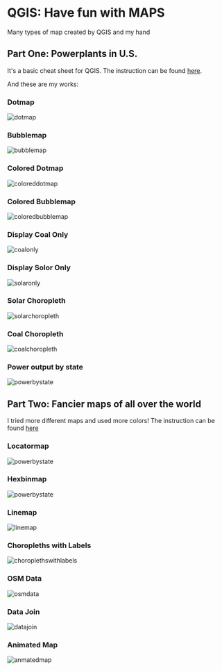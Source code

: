 # QGIS: Have fun with MAPS
 Many types of map created by QGIS and my hand

## Part One: Powerplants in U.S.

 It's a basic cheat sheet for QGIS. The instruction can be found [here](https://gist.github.com/jsoma/0865246bd9223a6b86fe6876efb4c640).


And these are my works:

### Dotmap
![dotmap](https://github.com/AngelineJCQ/map-QGIS/blob/main/map/map1_dotmap.png)

### Bubblemap
![bubblemap](https://github.com/AngelineJCQ/map-QGIS/blob/main/map/map2_bubblemap.png)

### Colored Dotmap
![coloreddotmap](https://github.com/AngelineJCQ/map-QGIS/blob/main/map/map3_coloreddotmap.png)

### Colored Bubblemap
![coloredbubblemap](https://github.com/AngelineJCQ/map-QGIS/blob/main/map/map4_coloredbubblemap.png)

### Display Coal Only
![coalonly](https://github.com/AngelineJCQ/map-QGIS/blob/main/map/map5_coalonly.png)

### Display Solor Only
![solaronly](https://github.com/AngelineJCQ/map-QGIS/blob/main/map/map6_solaronly.png)

### Solar Choropleth
![solarchoropleth](https://github.com/AngelineJCQ/map-QGIS/blob/main/map/map7_solarchoropleth.png)

### Coal Choropleth
![coalchoropleth](https://github.com/AngelineJCQ/map-QGIS/blob/main/map/map8_coalchoropleth.png)

### Power output by state
![powerbystate](https://github.com/AngelineJCQ/map-QGIS/blob/main/map/map9_powerbystate.png)

## Part Two: Fancier maps of all over the world

I tried more different maps and used more colors! The instruction can be found [here](https://gist.github.com/jsoma/807c07ad59064b7fef96c8d561834e2d)

### Locatormap
![powerbystate](https://github.com/AngelineJCQ/map-QGIS/blob/main/map/1-locatormap.png)

### Hexbinmap
![powerbystate](https://github.com/AngelineJCQ/map-QGIS/blob/main/map/2-hexbinmap.png)

### Linemap
![linemap](https://github.com/AngelineJCQ/map-QGIS/blob/main/map/3-linemap.png)

### Choropleths with Labels
![choroplethswithlabels](https://github.com/AngelineJCQ/map-QGIS/blob/main/map/5-choropleths-with-labels.png)

### OSM Data
![osmdata](https://github.com/AngelineJCQ/map-QGIS/blob/main/map/6-osmdata.png)

### Data Join
![datajoin](https://github.com/AngelineJCQ/map-QGIS/blob/main/map/7-datajoin.png)

### Animated Map
![anmatedmap](https://github.com/AngelineJCQ/map-QGIS/blob/main/map/8-anmatedmap.gif)
